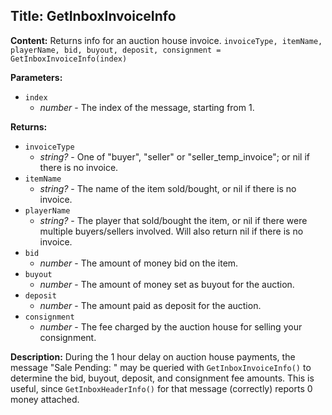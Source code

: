 ## Title: GetInboxInvoiceInfo

**Content:**
Returns info for an auction house invoice.
`invoiceType, itemName, playerName, bid, buyout, deposit, consignment = GetInboxInvoiceInfo(index)`

**Parameters:**
- `index`
  - *number* - The index of the message, starting from 1.

**Returns:**
- `invoiceType`
  - *string?* - One of "buyer", "seller" or "seller_temp_invoice"; or nil if there is no invoice.
- `itemName`
  - *string?* - The name of the item sold/bought, or nil if there is no invoice.
- `playerName`
  - *string?* - The player that sold/bought the item, or nil if there were multiple buyers/sellers involved. Will also return nil if there is no invoice.
- `bid`
  - *number* - The amount of money bid on the item.
- `buyout`
  - *number* - The amount of money set as buyout for the auction.
- `deposit`
  - *number* - The amount paid as deposit for the auction.
- `consignment`
  - *number* - The fee charged by the auction house for selling your consignment.

**Description:**
During the 1 hour delay on auction house payments, the message "Sale Pending: " may be queried with `GetInboxInvoiceInfo()` to determine the bid, buyout, deposit, and consignment fee amounts. This is useful, since `GetInboxHeaderInfo()` for that message (correctly) reports 0 money attached.